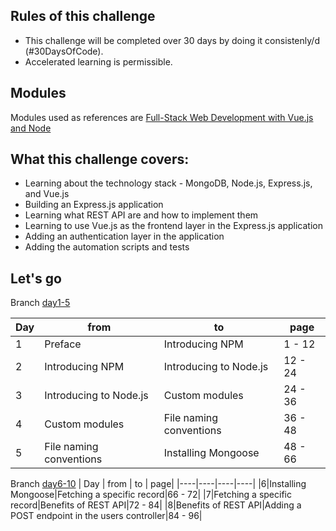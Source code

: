 ## Rules of this challenge

- This challenge will be completed over 30 days by doing it consistenly/d (#30DaysOfCode).
- Accelerated learning is permissible.

## Modules

Modules used as references are [Full-Stack Web Development with Vue.js and Node](https://www.packtpub.com/product/full-stack-web-development-with-vuejs-and-node/9781788831147)

## What this challenge covers:

- Learning about the technology stack - MongoDB, Node.js, Express.js, and Vue.js
- Building an Express.js application
- Learning what REST API are and how to implement them
- Learning to use Vue.js as the frontend layer in the Express.js application
- Adding an authentication layer in the application
- Adding the automation scripts and tests

## Let's go

Branch [day1-5](https://github.com/ariesa4/legit-of-mevn/tree/day1-5)

| Day | from | to | page|
|----|----|----|----|
|1| Preface | Introducing NPM| 1 - 12 | 
|2| Introducing NPM | Introducing to Node.js | 12 - 24 |
|3| Introducing to Node.js | Custom modules| 24 - 36 |
|4| Custom modules| File naming conventions | 36 - 48 |
|5|File naming conventions|Installing Mongoose|48 - 66|

Branch [day6-10](https://github.com/ariesa4/legit-of-mevn/tree/day6-10)
| Day | from | to | page|
|----|----|----|----|
|6|Installing Mongoose|Fetching a specific record|66 - 72|
|7|Fetching a specific record|Benefits of REST API|72 - 84|
|8|Benefits of REST API|Adding a POST endpoint in the users controller|84 - 96|